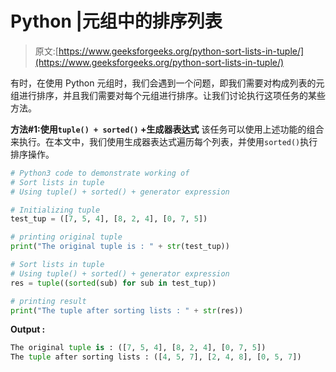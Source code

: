 # Python |元组中的排序列表

> 原文:[https://www.geeksforgeeks.org/python-sort-lists-in-tuple/](https://www.geeksforgeeks.org/python-sort-lists-in-tuple/)

有时，在使用 Python 元组时，我们会遇到一个问题，即我们需要对构成列表的元组进行排序，并且我们需要对每个元组进行排序。让我们讨论执行这项任务的某些方法。

**方法#1:使用`tuple() + sorted()` +生成器表达式**
该任务可以使用上述功能的组合来执行。在本文中，我们使用生成器表达式遍历每个列表，并使用`sorted()`执行排序操作。

```py
# Python3 code to demonstrate working of
# Sort lists in tuple
# Using tuple() + sorted() + generator expression

# Initializing tuple
test_tup = ([7, 5, 4], [8, 2, 4], [0, 7, 5])

# printing original tuple
print("The original tuple is : " + str(test_tup))

# Sort lists in tuple
# Using tuple() + sorted() + generator expression
res = tuple((sorted(sub) for sub in test_tup))

# printing result
print("The tuple after sorting lists : " + str(res))
```

**Output :**

```py
The original tuple is : ([7, 5, 4], [8, 2, 4], [0, 7, 5])
The tuple after sorting lists : ([4, 5, 7], [2, 4, 8], [0, 5, 7])

```